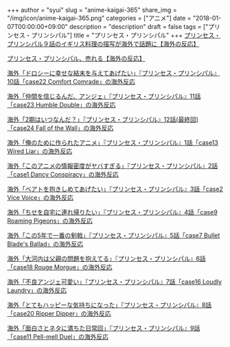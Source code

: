 +++
author = "syui"
slug = "anime-kaigai-365"
share_img = "/img/icon/anime-kaigai-365.png"
categories = ["アニメ"]
date = "2018-01-07T00:00:00+09:00"
description = "description"
draft = false
tags = ["プリンセス・プリンシパル"]
title = "プリンセス・プリンシパル"
+++
<a href="http://animekaigai.blogspot.com/2017/09/puripuri-food.html" rel="nofollow" target="_blank" title="プリンセス・プリンシパル９話のイギリス料理の描写が海外で話題に【海外の反応】">プリンセス・プリンシパル９話のイギリス料理の描写が海外で話題に【海外の反応】</a>

<a href="http://animekaigai.blogspot.com/2017/10/pripri-amaran.html" rel="nofollow" target="_blank" title=" プリンセス・プリンシパル、売れる【海外の反応】"> プリンセス・プリンシパル、売れる【海外の反応】</a>

<a href="http://mkmk.main.jp/anime/princess-principal/ep10r" rel="nofollow" target="_blank" title="海外「ドロシーに幸せな結末を与えてあげたい」『プリンセス・プリンシパル』10話「case22 Comfort Comrade」の海外反応">海外「ドロシーに幸せな結末を与えてあげたい」『プリンセス・プリンシパル』10話「case22 Comfort Comrade」の海外反応</a>

<a href="http://mkmk.main.jp/anime/princess-principal/ep11r" rel="nofollow" target="_blank" title="海外「仲間を信じるんだ、アンジェ」『プリンセス・プリンシパル』11話「case23 Humble Double」の海外反応">海外「仲間を信じるんだ、アンジェ」『プリンセス・プリンシパル』11話「case23 Humble Double」の海外反応</a>

<a href="http://mkmk.main.jp/anime/princess-principal/ep12r" rel="nofollow" target="_blank" title=" 海外「2期はいつなんだ？」『プリンセス・プリンシパル』12話(最終回)「case24 Fall of the Wall」の海外反応"> 海外「2期はいつなんだ？」『プリンセス・プリンシパル』12話(最終回)「case24 Fall of the Wall」の海外反応</a>

<a href="http://mkmk.main.jp/anime/princess-principal/ep1r" rel="nofollow" target="_blank" title="海外「俺のために作られたアニメ」『プリンセス・プリンシパル』1話「case13 Wired Liar」の海外反応">海外「俺のために作られたアニメ」『プリンセス・プリンシパル』1話「case13 Wired Liar」の海外反応</a>

<a href="http://mkmk.main.jp/anime/princess-principal/ep2r" rel="nofollow" target="_blank" title="海外「このアニメの情報密度がヤバすぎる」『プリンセス・プリンシパル』2話「case1 Dancy Conspiracy」の海外反応">海外「このアニメの情報密度がヤバすぎる」『プリンセス・プリンシパル』2話「case1 Dancy Conspiracy」の海外反応</a>

<a href="http://mkmk.main.jp/anime/princess-principal/ep3r" rel="nofollow" target="_blank" title="海外「ベアトを抱きしめてあげたい」『プリンセス・プリンシパル』3話「case2 Vice Voice」の海外反応">海外「ベアトを抱きしめてあげたい」『プリンセス・プリンシパル』3話「case2 Vice Voice」の海外反応</a>

<a href="http://mkmk.main.jp/anime/princess-principal/ep4r" rel="nofollow" target="_blank" title="海外「ちせを自宅に連れ帰りたい」『プリンセス・プリンシパル』4話「case9 Roaming Pigeons」の海外反応">海外「ちせを自宅に連れ帰りたい」『プリンセス・プリンシパル』4話「case9 Roaming Pigeons」の海外反応</a>

<a href="http://mkmk.main.jp/anime/princess-principal/ep5r" rel="nofollow" target="_blank" title="海外「この5年で一番の剣戟」『プリンセス・プリンシパル』5話「case7 Bullet Blade's Ballad」の海外反応">海外「この5年で一番の剣戟」『プリンセス・プリンシパル』5話「case7 Bullet Blade's Ballad」の海外反応</a>

<a href="http://mkmk.main.jp/anime/princess-principal/ep6r" rel="nofollow" target="_blank" title="海外「大河内は父親の問題を抱えてる」『プリンセス・プリンシパル』6話「case18 Rouge Morgue」の海外反応">海外「大河内は父親の問題を抱えてる」『プリンセス・プリンシパル』6話「case18 Rouge Morgue」の海外反応</a>

<a href="http://mkmk.main.jp/anime/princess-principal/ep7r" rel="nofollow" target="_blank" title="海外「不良アンジェ可愛い」『プリンセス・プリンシパル』7話「case16 Loudly Laundry」の海外反応">海外「不良アンジェ可愛い」『プリンセス・プリンシパル』7話「case16 Loudly Laundry」の海外反応</a>

<a href="http://mkmk.main.jp/anime/princess-principal/ep8r" rel="nofollow" target="_blank" title="海外「とてもハッピーな気持ちになった」『プリンセス・プリンシパル』8話「case20 Ripper Dipper」の海外反応">海外「とてもハッピーな気持ちになった」『プリンセス・プリンシパル』8話「case20 Ripper Dipper」の海外反応</a>

<a href="http://mkmk.main.jp/anime/princess-principal/ep9r" rel="nofollow" target="_blank" title=" 海外「面白さとネタに満ちた日常回」『プリンセス・プリンシパル』9話「case11 Pell-mell Duel」の海外反応"> 海外「面白さとネタに満ちた日常回」『プリンセス・プリンシパル』9話「case11 Pell-mell Duel」の海外反応</a>
